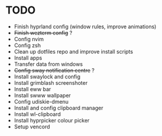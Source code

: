 # TODO

- Finish hyprland config (window rules, improve animations)
- ~~Finish wezterm config~~ ?
- Config nvim
- Config zsh
- Clean up dotfiles repo and improve install scripts
- Install apps
- Transfer data from windows
- ~~Config sway notification centre~~ ?
- Install swaylock and config
- Install grimblash screenshoter
- Install eww bar
- Install swww wallpaper
- Config udiskie-dmenu
- Install and config clipboard manager
- Install wl-clipboard
- Install hyprpicker colour picker
- Setup vencord
